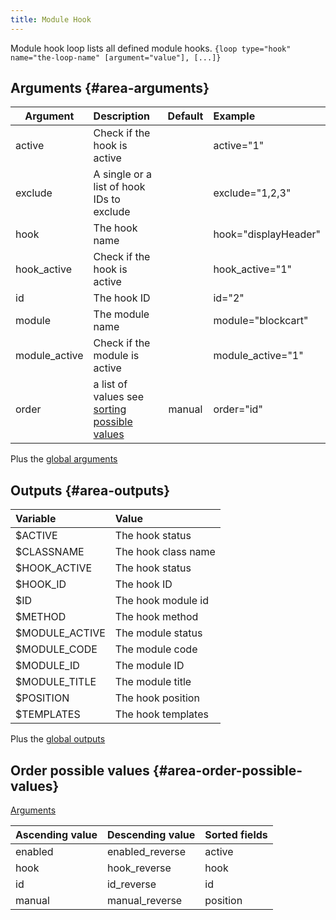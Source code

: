 ```yaml
---
title: Module Hook
---
```


Module hook loop lists all defined module hooks.
`{loop type="hook" name="the-loop-name" [argument="value"], [...]}`

## Arguments {#area-arguments}

| Argument        | Description                                                                 | Default | Example              |
|-----------------|:----------------------------------------------------------------------------|:-------:|:---------------------|
| active          | Check if the hook is active                                                 |         | active="1"           |
| exclude         | A single or a list of hook IDs to exclude                                   |         | exclude="1,2,3"      |
| hook            | The hook name                                                               |         | hook="displayHeader" |
| hook_active     | Check if the hook is active                                                 |         | hook_active="1"      |
| id              | The hook ID                                                                 |         | id="2"               |
| module          | The module name                                                             |         | module="blockcart"   |
| module_active   | Check if the module is active                                               |         | module_active="1"    |
| order           | a list of values see [sorting possible values](#area-order-possible-values) | manual  | order="id"           |

Plus the [global arguments](./global_arguments)

## Outputs {#area-outputs}

| Variable        | Value               |
|:----------------|:--------------------|
| $ACTIVE         | The hook status     |
| $CLASSNAME      | The hook class name |
| $HOOK_ACTIVE    | The hook status     |
| $HOOK_ID        | The hook ID         |
| $ID             | The hook module id  |
| $METHOD         | The hook method     |
| $MODULE_ACTIVE  | The module status   |
| $MODULE_CODE    | The module code     |
| $MODULE_ID      | The module ID       |
| $MODULE_TITLE   | The module title    |
| $POSITION       | The hook position   |
| $TEMPLATES      | The hook templates  |

Plus the [global outputs](./global_outputs)

## Order possible values {#area-order-possible-values}

[Arguments](#area-arguments)

| Ascending value | Descending value | Sorted fields |
|-----------------|------------------|:--------------|
| enabled         | enabled_reverse  | active        |
| hook            | hook_reverse     | hook          |
| id              | id_reverse       | id            |
| manual          | manual_reverse   | position      |
